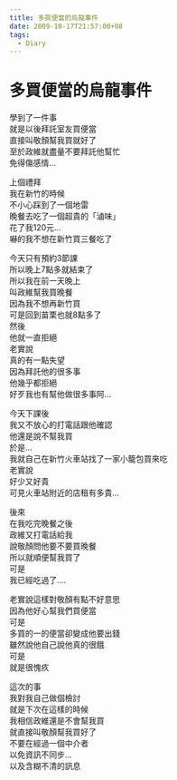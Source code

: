 ```yaml
---
title: 多買便當的烏龍事件
date: 2009-10-17T21:57:00+08
tags:
  - Diary
---
```

# 多買便當的烏龍事件

學到了一件事  
就是以後拜託室友買便當  
直接叫敬顏幫我買就好了  
至於政維就盡量不要拜託他幫忙  
免得傷感情...  
  
上個禮拜  
我在新竹的時候  
不小心踩到了一個地雷  
晚餐去吃了一個超貴的「滷味」  
花了我120元...  
嚇的我不想在新竹買三餐吃了  
  
今天只有預約3節課  
所以晚上7點多就結束了  
所以我在前一天晚上  
叫政維幫我買晚餐  
因為我不想再新竹買  
可是回到苗栗也就8點多了  
然後  
他就一直拒絕  
老實說  
真的有一點失望  
因為拜託他的很多事  
他幾乎都拒絕  
好歹我也有幫他做很多事阿...  
  
今天下課後  
我又不放心的打電話跟他確認  
他還是說不幫我買  
於是...  
我就自己在新竹火車站找了一家小籠包買來吃  
老實說  
好少又好貴  
可見火車站附近的店租有多貴...  
  
後來  
在我吃完晚餐之後  
政維又打電話給我  
說敬顏問他要不要買晚餐  
所以就順便幫我買了  
可是  
我已經吃過了....  
  
老實說這樣對敬顏有點不好意思  
因為他好心幫我們買便當  
可是  
多買的一的便當卻變成他要出錢  
雖然說他自己說他真的很餓  
可是  
就是很愧疚  
  
這次的事  
我對我自己做個檢討  
就是下次在這樣的時候  
我相信政維還是不會幫我買  
就直接叫敬顏幫我買好了  
不要在經過一個中介者  
以免資訊不同步...  
以及含糊不清的訊息

